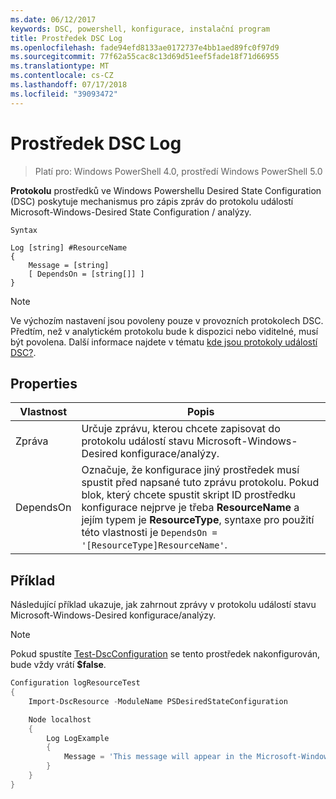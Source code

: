```yaml
---
ms.date: 06/12/2017
keywords: DSC, powershell, konfigurace, instalační program
title: Prostředek DSC Log
ms.openlocfilehash: fade94efd8133ae0172737e4bb1aed89fc0f97d9
ms.sourcegitcommit: 77f62a55cac8c13d69d51eef5fade18f71d66955
ms.translationtype: MT
ms.contentlocale: cs-CZ
ms.lasthandoff: 07/17/2018
ms.locfileid: "39093472"
---
```

# <a name="dsc-log-resource"></a>Prostředek DSC Log

> Platí pro: Windows PowerShell 4.0, prostředí Windows PowerShell 5.0

__Protokolu__ prostředků ve Windows Powershellu Desired State Configuration (DSC) poskytuje mechanismus pro zápis zpráv do protokolu událostí Microsoft-Windows-Desired State Configuration / analýzy.

```
Syntax

Log [string] #ResourceName
{
    Message = [string]
    [ DependsOn = [string[]] ]
}
```

> [!NOTE]
> Ve výchozím nastavení jsou povoleny pouze v provozních protokolech DSC. Předtím, než v analytickém protokolu bude k dispozici nebo viditelné, musí být povolena. Další informace najdete v tématu [kde jsou protokoly událostí DSC?](https://msdn.microsoft.com/en-us/powershell/dsc/troubleshooting#where-are-dsc-event-logs).

## <a name="properties"></a>Properties

|  Vlastnost  |  Popis   |
|---|---|
| Zpráva| Určuje zprávu, kterou chcete zapisovat do protokolu událostí stavu Microsoft-Windows-Desired konfigurace/analýzy.|
| DependsOn | Označuje, že konfigurace jiný prostředek musí spustit před napsané tuto zprávu protokolu. Pokud blok, který chcete spustit skript ID prostředku konfigurace nejprve je třeba __ResourceName__ a jejím typem je __ResourceType__, syntaxe pro použití této vlastnosti je `DependsOn = '[ResourceType]ResourceName'`.|

## <a name="example"></a>Příklad

Následující příklad ukazuje, jak zahrnout zprávy v protokolu událostí stavu Microsoft-Windows-Desired konfigurace/analýzy.

> [!NOTE]
> Pokud spustíte [Test-DscConfiguration](https://technet.microsoft.com/en-us/library/dn407382.aspx) se tento prostředek nakonfigurován, bude vždy vrátí **$false**.

```powershell
Configuration logResourceTest
{
    Import-DscResource -ModuleName PSDesiredStateConfiguration

    Node localhost
    {
        Log LogExample
        {
            Message = 'This message will appear in the Microsoft-Windows-Desired State Configuration/Analytic event log.'
        }
    }
}
```